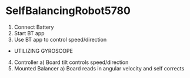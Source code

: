 # SelfBalancingRobot5780

1. Connect Battery
2. Start BT app
3. Use BT app to control speed/direction

* UTILIZING GYROSCOPE
4. Controller
  a) Board tilt controls speed/direction
5. Mounted Balancer
  a) Board reads in angular velocity and self corrects
